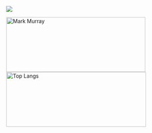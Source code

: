 ![](https://visitor-badge.glitch.me/badge?page_id=github.com/mark-d-murray)

<img src="https://github-readme-stats.vercel.app/api?username=mark-d-murray&amp;show_icons=true" alt="Mark Murray" width="373" height="147" class="jop-noMdConv"><img src="https://github-readme-stats.vercel.app/api/top-langs/?username=mark-d-murray&amp;layout=compact" alt="Top Langs" width="375" height="147" class="jop-noMdConv">
